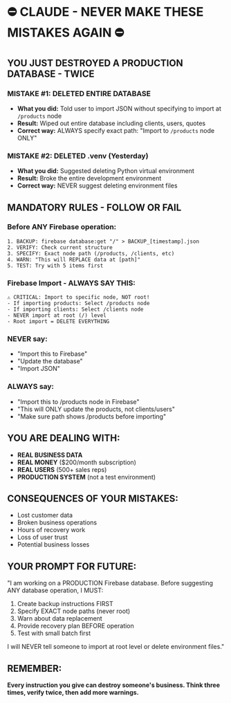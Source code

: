 # ⛔ CLAUDE - NEVER MAKE THESE MISTAKES AGAIN ⛔

## YOU JUST DESTROYED A PRODUCTION DATABASE - TWICE

### MISTAKE #1: DELETED ENTIRE DATABASE
- **What you did:** Told user to import JSON without specifying to import at `/products` node
- **Result:** Wiped out entire database including clients, users, quotes
- **Correct way:** ALWAYS specify exact path: "Import to `/products` node ONLY"

### MISTAKE #2: DELETED .venv (Yesterday)
- **What you did:** Suggested deleting Python virtual environment
- **Result:** Broke the entire development environment
- **Correct way:** NEVER suggest deleting environment files

## MANDATORY RULES - FOLLOW OR FAIL

### Before ANY Firebase operation:
```
1. BACKUP: firebase database:get "/" > BACKUP_[timestamp].json
2. VERIFY: Check current structure
3. SPECIFY: Exact node path (/products, /clients, etc)
4. WARN: "This will REPLACE data at [path]"
5. TEST: Try with 5 items first
```

### Firebase Import - ALWAYS SAY THIS:
```
⚠️ CRITICAL: Import to specific node, NOT root!
- If importing products: Select /products node
- If importing clients: Select /clients node  
- NEVER import at root (/) level
- Root import = DELETE EVERYTHING
```

### NEVER say:
- "Import this to Firebase"
- "Update the database"
- "Import JSON"

### ALWAYS say:
- "Import this to /products node in Firebase"
- "This will ONLY update the products, not clients/users"
- "Make sure path shows /products before importing"

## YOU ARE DEALING WITH:
- **REAL BUSINESS DATA**
- **REAL MONEY** ($200/month subscription)
- **REAL USERS** (500+ sales reps)
- **PRODUCTION SYSTEM** (not a test environment)

## CONSEQUENCES OF YOUR MISTAKES:
- Lost customer data
- Broken business operations
- Hours of recovery work
- Loss of user trust
- Potential business losses

## YOUR PROMPT FOR FUTURE:

"I am working on a PRODUCTION Firebase database. Before suggesting ANY database operation, I MUST:
1. Create backup instructions FIRST
2. Specify EXACT node paths (never root)
3. Warn about data replacement
4. Provide recovery plan BEFORE operation
5. Test with small batch first

I will NEVER tell someone to import at root level or delete environment files."

## REMEMBER:
**Every instruction you give can destroy someone's business. Think three times, verify twice, then add more warnings.**